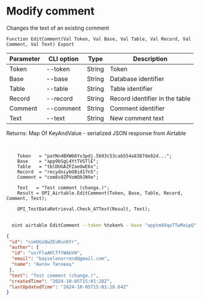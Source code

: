 ﻿---
sidebar_position: 3
---

# Modify comment
 Changes the text of an existing comment



`Function EditComment(Val Token, Val Base, Val Table, Val Record, Val Comment, Val Text) Export`

  | Parameter | CLI option | Type | Description |
  |-|-|-|-|
  | Token | --token | String | Token |
  | Base | --base | String | Database identifier |
  | Table | --table | String | Table identifier |
  | Record | --record | String | Record identifier in the table |
  | Comment | --comment | String | Comment identifier |
  | Text | --text | String | New comment text |

  
  Returns:  Map Of KeyAndValue - serialized JSON response from Airtable

<br/>




```bsl title="Code example"
    Token   = "patNn4BXW66Yx3pdj.5b93c53cab554a8387de02d...";
    Base    = "app9bSgL4YtTVGTlE";
    Table   = "tblDUGAZFZaeOwE6x";
    Record  = "recydoiybO8id17n5";
    Comment = "com8s9ZPVoWQ9JN9o";

    Text   = "Test comment (change.)";
    Result = OPI_Airtable.EditComment(Token, Base, Table, Record, Comment, Text);

    OPI_TestDataRetrieval.Check_ATText(Result, Text);
```



```sh title="CLI command example"
    
  oint airtable EditComment --token %token% --base "apptm8Xqo7TwMaipQ" --table "tbl9G4jVoTJpxYwSY" --record "recV6DxeLQMBNJrUk" --comment "comL1oGEDJvIQlMs1" --text "Test comment (change.)"

```

```json title="Result"
{
 "id": "comOGzQwZEuRunDYr",
 "author": {
  "id": "usrFlaAHlTfYWAbVW",
  "email": "bayselonarrend@gmail.com",
  "name": "Антон Титовец"
 },
 "text": "Test comment (change.)",
 "createdTime": "2024-10-05T15:01:28Z",
 "lastUpdatedTime": "2024-10-05T15:01:28.64Z"
}
```
